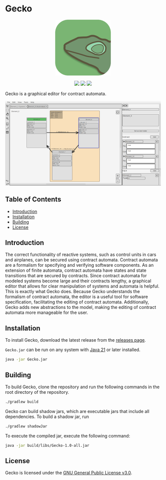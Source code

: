 # Gecko

<p align="center">
  <img src="images/gecko_logo.png" />
</p>

<p align="center">
<a href="https://github.com/DecwLK/Gecko/releases"><img src="https://img.shields.io/github/v/release/DecwLK/Gecko.svg?style=flat&color=orange" /></a>
<a href="https://github.com/DecwLK/Gecko/releases"><img src="https://img.shields.io/github/commits-since/DecwLK/Gecko/latest.svg?color=orange"></a>
<a href="https://opensource.org/licenses/"><img src="https://img.shields.io/badge/License-GPL%20v3-blue.svg"></a>
</p>

Gecko is a graphical editor for contract automata.

![](images/gecko_interface.png)

## Table of Contents

- [Introduction](#introduction)
- [Installation](#installation)
- [Building](#building)
- [License](#license)

## Introduction

The correct functionality of reactive systems, such as control units in cars and airplanes,
can be secured using contract automata. Contract automata are a formalism for specifying and
verifying software components. As an extension of finite automata, contract automata have
states and state transitions that are secured by contracts. Since contract automata for
modeled systems become large and their contracts lengthy, a graphical editor that allows for clear
manipulation of systems and automata is helpful. This is exactly what Gecko does. Because Gecko
understands the formalism of contract automata, the editor is a useful tool for software specification,
facilitating the editing of contract automata. Additionally, Gecko adds new abstractions to the model,
making the editing of contract automata more manageable for the user.

## Installation

To install Gecko, download the latest release from the [releases page](https://github.com/DecwLK/Gecko/releases).

`Gecko.jar` can be run on any system with [Java 21](https://www.oracle.com/java/technologies/downloads/) or later
installed.

```bash
java -jar Gecko.jar
```

## Building

To build Gecko, clone the repository and run the following commands in the root directory of the repository.

```bash
./gradlew build
```

Gecko can build shadow jars, which are executable jars that include all dependencies. To build a shadow jar, run

```bash
./gradlew shadowJar
```

To execute the compiled jar, execute the following command:

```bash
java -jar build/libs/Gecko-1.0-all.jar
```

## License

Gecko is licensed under the [GNU General Public License v3.0](https://opensource.org/licenses/GPL-3.0).
